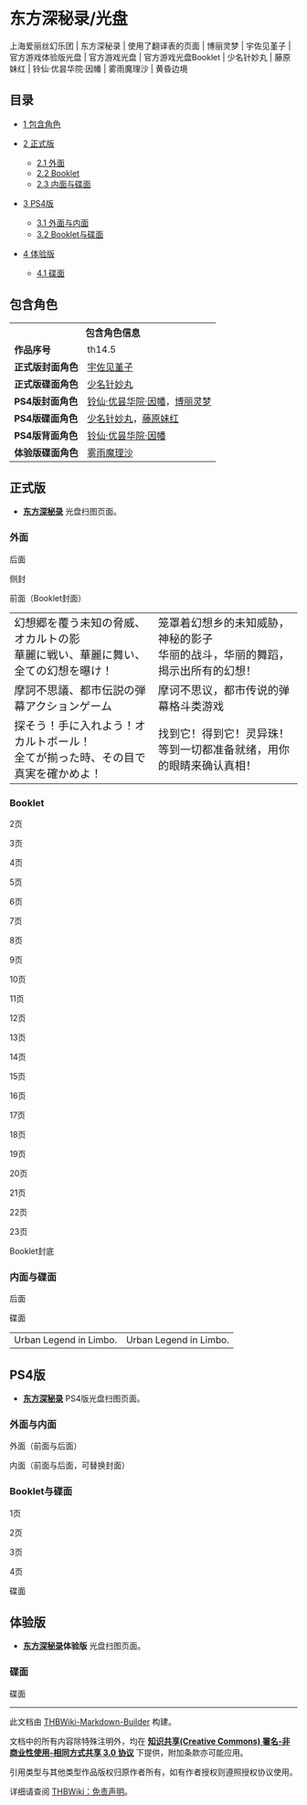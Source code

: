 # 东方深秘录/光盘

<!-- source html: G:\repos\THBWiki-Markdown-Builder\THBWikiMarkdown\Temp\main\1\14\ns0%3A%E4%B8%9C%E6%96%B9%E6%B7%B1%E7%A7%98%E5%BD%95%2F%E5%85%89%E7%9B%98.html -->

上海爱丽丝幻乐团 | 东方深秘录 | 使用了翻译表的页面 | 博丽灵梦 | 宇佐见堇子 | 官方游戏体验版光盘 | 官方游戏光盘 | 官方游戏光盘Booklet | 少名针妙丸 | 藤原妹红 | 铃仙·优昙华院·因幡 | 雾雨魔理沙 | 黄昏边境

  
  

  

## 目录

- [1 包含角色](#包含角色)
- [2 正式版](#正式版)

  - [2.1 外面](#外面)
  - [2.2 Booklet](#Booklet)
  - [2.3 内面与碟面](#内面与碟面)



- [3 PS4版](#PS4版)

  - [3.1 外面与内面](#外面与内面)
  - [3.2 Booklet与碟面](#Booklet与碟面)



- [4 体验版](#体验版)

  - [4.1 碟面](#碟面)







## 包含角色

<table>
<tbody><tr><th colspan="2">包含角色信息</th></tr><tr><td><b>作品序号</b></td><td>th14.5</td></tr><tr><td><b>正式版封面角色</b></td><td><a href="./宇佐见堇子.md" title="宇佐见堇子">宇佐见堇子</a></td></tr><tr><td><b>正式版碟面角色</b></td><td><a href="./少名针妙丸.md" title="少名针妙丸">少名针妙丸</a></td></tr><tr><td><b>PS4版封面角色</b></td><td><a href="./铃仙·优昙华院·因幡.md" title="铃仙·优昙华院·因幡">铃仙·优昙华院·因幡</a>，<a href="./博丽灵梦.md" title="博丽灵梦">博丽灵梦</a></td></tr><tr><td><b>PS4版碟面角色</b></td><td><a href="./少名针妙丸.md" title="少名针妙丸">少名针妙丸</a>，<a href="./藤原妹红.md" title="藤原妹红">藤原妹红</a></td></tr><tr><td><b>PS4版背面角色</b></td><td><a href="./铃仙·优昙华院·因幡.md" title="铃仙·优昙华院·因幡">铃仙·优昙华院·因幡</a></td></tr><tr><td><b>体验版碟面角色</b></td><td><a href="./雾雨魔理沙.md" title="雾雨魔理沙">雾雨魔理沙</a></td></tr></tbody></table>


## 正式版
-  **[东方深秘录](./东方深秘录.md)** 光盘扫图页面。

### 外面



[](./文件-东方深秘录cover4.jpg.md)

后面


[](./文件-东方深秘录side.jpg.md)
侧封


[](./文件-东方深秘录booklet1.jpg.md)
前面（Booklet封面）





<table><tbody><tr class="tt-content" id="外面-1" data-pos="&#91;&quot;\u5916\u9762&quot;,1&#93;"><td class="tt-ja" lang="ja"><div class="poem"><big>幻想郷を覆う未知の脅威、オカルトの影</big><br><big>華麗に戦い、華麗に舞い、全ての幻想を曝け！</big></div></td><td class="tt-zh" lang="zh"><div class="poem"><big>笼罩着幻想乡的未知威胁，神秘的影子</big><br><big>华丽的战斗，华丽的舞蹈，揭示出所有的幻想！</big><br></div></td></tr><tr class="tt-content" id="外面-2" data-pos="&#91;&quot;\u5916\u9762&quot;,2&#93;"><td class="tt-ja" lang="ja"><div class="poem"><big>摩訶不思議、都市伝説の弾幕アクションゲーム</big></div></td><td class="tt-zh" lang="zh"><div class="poem"><big>摩诃不思议，都市传说的弹幕格斗类游戏</big><br></div></td></tr><tr class="tt-content" id="外面-3" data-pos="&#91;&quot;\u5916\u9762&quot;,3&#93;"><td class="tt-ja" lang="ja"><div class="poem"><big>探そう！手に入れよう！オカルトボール！</big><br><big>全てが揃った時、その目で真実を確かめよ！</big></div></td><td class="tt-zh" lang="zh"><div class="poem"><big>找到它！得到它！灵异珠！</big><br><big>等到一切都准备就绪，用你的眼睛来确认真相！</big><br></div></td></tr></tbody></table>


### Booklet



[](./文件-东方深秘录booklet2.jpg.md)

2页


[](./文件-东方深秘录booklet3.jpg.md)
3页


[](./文件-东方深秘录booklet4.jpg.md)
4页


[](./文件-东方深秘录booklet5.jpg.md)
5页


[](./文件-东方深秘录booklet6.jpg.md)
6页


[](./文件-东方深秘录booklet7.jpg.md)
7页


[](./文件-东方深秘录booklet8.jpg.md)
8页


[](./文件-东方深秘录booklet9.jpg.md)
9页







[](./文件-东方深秘录booklet10.jpg.md)

10页


[](./文件-东方深秘录booklet11.jpg.md)
11页


[](./文件-东方深秘录booklet12.jpg.md)
12页


[](./文件-东方深秘录booklet13.jpg.md)
13页


[](./文件-东方深秘录booklet14.jpg.md)
14页


[](./文件-东方深秘录booklet15.jpg.md)
15页


[](./文件-东方深秘录booklet16.jpg.md)
16页


[](./文件-东方深秘录booklet17.jpg.md)
17页







[](./文件-东方深秘录booklet18.jpg.md)

18页


[](./文件-东方深秘录booklet19.jpg.md)
19页


[](./文件-东方深秘录booklet20.jpg.md)
20页


[](./文件-东方深秘录booklet21.jpg.md)
21页


[](./文件-东方深秘录booklet22.jpg.md)
22页


[](./文件-东方深秘录booklet23.jpg.md)
23页


[](./文件-东方深秘录booklet24.jpg.md)
Booklet封底




### 内面与碟面



[](./文件-东方深秘录cover3.jpg.md)

后面


[](./文件-东方深秘录disc.jpg.md)
碟面





<table><tbody><tr class="tt-content" id="内面与碟面-1" data-pos="&#91;&quot;\u5185\u9762\u4e0e\u789f\u9762&quot;,1&#93;"><td class="tt-ja" lang="ja"><div class="poem">Urban Legend in Limbo.</div></td><td class="tt-zh" lang="zh"><div class="poem">Urban Legend in Limbo.</div></td></tr></tbody></table>


## PS4版
-  **[东方深秘录](./东方深秘录.md)** PS4版光盘扫图页面。

### 外面与内面



[](./文件-东方深秘录PS4版cover1.jpg.md)

外面（前面与后面）


[](./文件-东方深秘录PS4版cover2.jpg.md)
内面（前面与后面，可替换封面）




### Booklet与碟面



[](./文件-东方深秘录PS4版booklet1.jpg.md)

1页


[](./文件-东方深秘录PS4版booklet2.jpg.md)
2页


[](./文件-东方深秘录PS4版booklet3.jpg.md)
3页


[](./文件-东方深秘录PS4版booklet4.jpg.md)
4页







[](./文件-东方深秘录PS4版disc.jpg.md)

碟面




## 体验版
-  **[东方深秘录](./东方深秘录.md)体验版** 光盘扫图页面。

### 碟面



[](./文件-东方深秘录体验版disc.jpg.md)

碟面




  
  

  





---

此文档由 [THBWiki-Markdown-Builder](https://github.com/Delsin-Yu/THBWiki-Markdown-Builder) 构建。

文档中的所有内容除特殊注明外，均在 [**知识共享(Creative Commons) 署名-非商业性使用-相同方式共享 3.0 协议**](https://creativecommons.org/licenses/by-sa/3.0/deed.zh-hans) 下提供，附加条款亦可能应用。

引用类型与其他类型作品版权归原作者所有，如有作者授权则遵照授权协议使用。

详细请查阅 [THBWiki：免责声明](https://thbwiki.cc/THBWiki:%E5%85%8D%E8%B4%A3%E5%A3%B0%E6%98%8E)。

